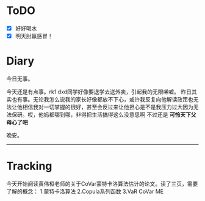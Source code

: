 # ToDO
- [x] 好好喝水
- [x] 明天肘赢感冒！

# Diary

今日无事。

今天还是有点事。rk1 dxd同学好像要退学去送外卖，引起我的无限唏嘘。
昨日其实也有事。无论我怎么说我的家长好像都放不下心，或许我反复向他解读政策也无法让他相信我对一切掌握的很好，甚至会反过来让他担心是不是我压力过大因为无法保研。哎，他妈都哪到哪，非得把生活搞得这么没意思啊
不过还是 **可怜天下父母心了吧**

晚安。


---


# Tracking

今天开始阅读黄伟桓老师的关于CoVar蒙特卡洛算法估计的论文。读了三页，需要了解的概念：
1.蒙特卡洛算法
2.Copula系列函数
3.VaR CoVar ME








